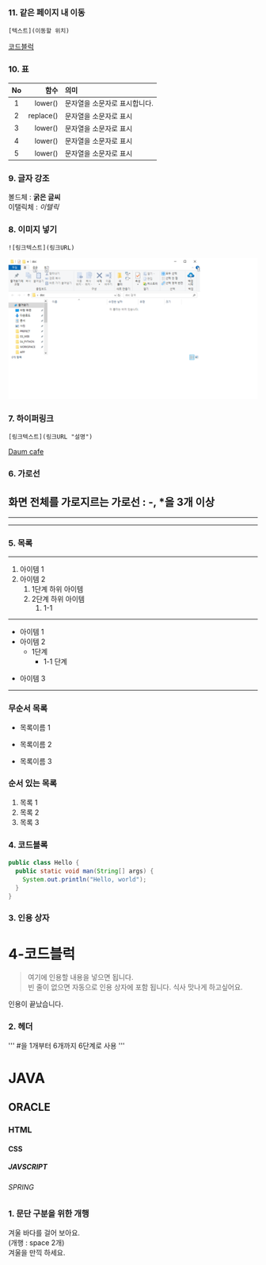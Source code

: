 ### 11. 같은 페이지 내 이동
```
[텍스트](이동할 위치)
```
[코드블럭](#4-코드블럭)

### 10. 표
|No|함수|의미|
|:-----------:|-----------:|:-------------|
|1|lower()|문자열을 소문자로 표시합니다.|
|2|replace()|문자열을 소문자로 표시|
|3|lower()|문자열을 소문자로 표시|
|4|lower()|문자열을 소문자로 표시|
|5|lower()|문자열을 소문자로 표시|

### 9. 글자 강조
볼드체 : **굵은 글씨**  
이탤릭체 : *이텔릭*

### 8. 이미지 넣기
```
![링크텍스트](링크URL)
```
![window 이미지](https://github.com/AnNile25/markdown20240125/blob/main/doc/win.png)

### 7. 하이퍼링크
```
[링크텍스트](링크URL "설명")
```  
[Daum cafe](https://cafe.daum.net/pcwk/bTXq/45 "수업 자료 cafe")

### 6. 가로선
화면 전체를 가로지르는 가로선 : -, *을 3개 이상
---
***
----

### 5. 목록
---
1. 아이템 1
2. 아이템 2  
   1. 1단계 하위 아이템
   9. 2단계 하위 아이템  
      1. 1-1
---
- 아이템 1
- 아이템 2
  - 1단계
    - 1-1 단계
* 아이템 3
---
### 무순서 목록
* 목록이름 1
- 목록이름 2
+ 목록이름 3

### 순서 있는 목록
1. 목록 1
1. 목록 2
2. 목록 3

### 4. 코드블록
```JAVA
public class Hello {
  public static void man(String[] args) {
    System.out.println("Hello, world");
  }
}
```

### 3. 인용 상자
# 4-코드블럭
> 여기에 인용할 내용을 넣으면 됩니다.  
> 빈 줄이 없으면 자동으로 인용 상자에 포함 됩니다.
식사 맛나게 하고싶어요.

인용이 끝났습니다.

### 2. 헤더
''' #을 1개부터 6개까지 6단계로 사용 '''
# JAVA
## ORACLE
### HTML
#### CSS
##### JAVSCRIPT
###### SPRING

### 1. 문단 구분을 위한 개행
겨울 바다를 걸어 보아요.  
(개행 : space 2개)  
겨울을 만끽 하세요.
